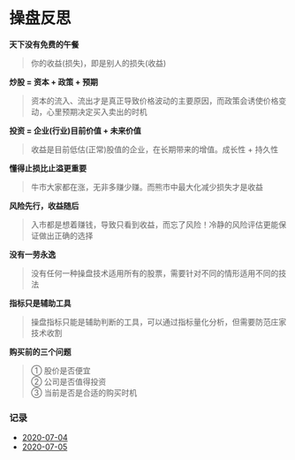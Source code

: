 # 操盘反思

**天下没有免费的午餐**

> 你的收益(损失)，即是别人的损失(收益)

**炒股 = 资本 + 政策 + 预期**

> 资本的流入、流出才是真正导致价格波动的主要原因，而政策会诱使价格变动，心里预期决定买入卖出的时机

**投资 = 企业(行业)目前价值 + 未来价值**

> 收益是目前低估(正常)股值的企业，在长期带来的增值。成长性 + 持久性

**懂得止损比止溢更重要**

> 牛市大家都在涨，无非多赚少赚。而熊市中最大化减少损失才是收益

**风险先行，收益随后**

> 入市都是想着赚钱，导致只看到收益，而忘了风险！冷静的风险评估更能保证做出正确的选择

**没有一劳永逸**

> 没有任何一种操盘技术适用所有的股票，需要针对不同的情形适用不同的技法

**指标只是辅助工具**

> 操盘指标只能是辅助判断的工具，可以通过指标量化分析，但需要防范庄家技术收割

**购买前的三个问题**

> ① 股价是否便宜  
> ② 公司是否值得投资  
> ③ 当前是否是合适的购买时机

### 记录

- [2020-07-04](./2020-07-04.md)
- [2020-07-05](./2020-07-05.md)
